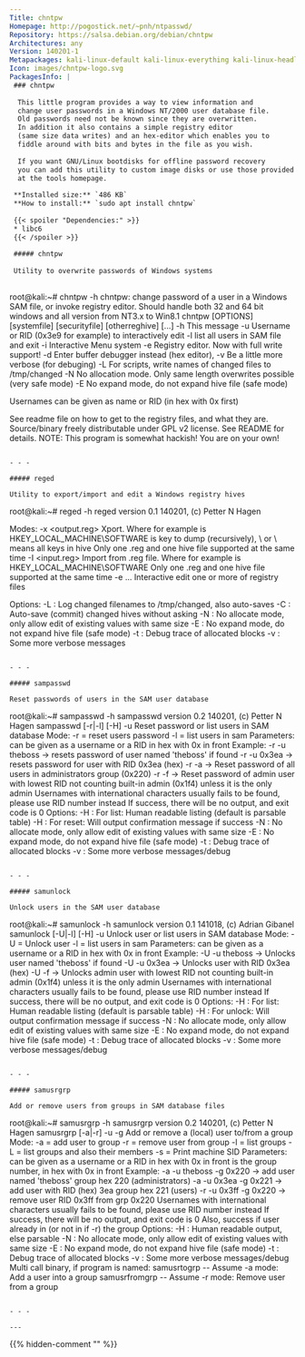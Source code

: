 ```yaml
---
Title: chntpw
Homepage: http://pogostick.net/~pnh/ntpasswd/
Repository: https://salsa.debian.org/debian/chntpw
Architectures: any
Version: 140201-1
Metapackages: kali-linux-default kali-linux-everything kali-linux-headless kali-linux-large kali-tools-passwords 
Icon: images/chntpw-logo.svg
PackagesInfo: |
 ### chntpw
 
  This little program provides a way to view information and
  change user passwords in a Windows NT/2000 user database file.
  Old passwords need not be known since they are overwritten.
  In addition it also contains a simple registry editor
  (same size data writes) and an hex-editor which enables you to
  fiddle around with bits and bytes in the file as you wish.
   
  If you want GNU/Linux bootdisks for offline password recovery
  you can add this utility to custom image disks or use those provided
  at the tools homepage.
 
 **Installed size:** `486 KB`  
 **How to install:** `sudo apt install chntpw`  
 
 {{< spoiler "Dependencies:" >}}
 * libc6 
 {{< /spoiler >}}
 
 ##### chntpw
 
 Utility to overwrite passwords of Windows systems
 
 ```
 root@kali:~# chntpw -h
 chntpw: change password of a user in a Windows SAM file,
 or invoke registry editor. Should handle both 32 and 64 bit windows and
 all version from NT3.x to Win8.1
 chntpw [OPTIONS] <samfile> [systemfile] [securityfile] [otherreghive] [...]
  -h          This message
  -u <user>   Username or RID (0x3e9 for example) to interactively edit
  -l          list all users in SAM file and exit
  -i          Interactive Menu system
  -e          Registry editor. Now with full write support!
  -d          Enter buffer debugger instead (hex editor), 
  -v          Be a little more verbose (for debuging)
  -L          For scripts, write names of changed files to /tmp/changed
  -N          No allocation mode. Only same length overwrites possible (very safe mode)
  -E          No expand mode, do not expand hive file (safe mode)
 
 Usernames can be given as name or RID (in hex with 0x first)
 
 See readme file on how to get to the registry files, and what they are.
 Source/binary freely distributable under GPL v2 license. See README for details.
 NOTE: This program is somewhat hackish! You are on your own!
 ```
 
 - - -
 
 ##### reged
 
 Utility to export/import and edit a Windows registry hives
 
 ```
 root@kali:~# reged -h
 reged version 0.1 140201, (c) Petter N Hagen
 
 Modes:
 -x <registryhivefile> <prefixstring> <key> <output.reg>
    Xport. Where <prefixstring> for example is HKEY_LOCAL_MACHINE\SOFTWARE
    <key> is key to dump (recursively), \ or \\ means all keys in hive
    Only one .reg and one hive file supported at the same time
 -I <registryhivefile> <prefixstring> <input.reg>
    Import from .reg file. Where <prefixstring> for example is HKEY_LOCAL_MACHINE\SOFTWARE
    Only one .reg and one hive file supported at the same time
 -e <registryhive> ...
    Interactive edit one or more of registry files
 
 Options:
 -L : Log changed filenames to /tmp/changed, also auto-saves
 -C : Auto-save (commit) changed hives without asking
 -N : No allocate mode, only allow edit of existing values with same size
 -E : No expand mode, do not expand hive file (safe mode)
 -t : Debug trace of allocated blocks
 -v : Some more verbose messages
 ```
 
 - - -
 
 ##### sampasswd
 
 Reset passwords of users in the SAM user database
 
 ```
 root@kali:~# sampasswd -h
 sampasswd version 0.2 140201, (c) Petter N Hagen
 sampasswd  [-r|-l] [-H] -u <user> <samhive>
 Reset password or list users in SAM database
 Mode:
    -r = reset users password
    -l = list users in sam
 Parameters:
    <user> can be given as a username or a RID in hex with 0x in front
    Example:
    -r -u theboss -> resets password of user named 'theboss' if found
    -r -u 0x3ea -> resets password for user with RID 0x3ea (hex)
    -r -a -> Reset password of all users in administrators group (0x220)
    -r -f -> Reset password of admin user with lowest RID
             not counting built-in admin (0x1f4) unless it is the only admin
    Usernames with international characters usually fails to be found,
    please use RID number instead
    If success, there will be no output, and exit code is 0
 Options:
    -H : For list: Human readable listing (default is parsable table)
    -H : For reset: Will output confirmation message if success
    -N : No allocate mode, only allow edit of existing values with same size
    -E : No expand mode, do not expand hive file (safe mode)
    -t : Debug trace of allocated blocks
    -v : Some more verbose messages/debug
 ```
 
 - - -
 
 ##### samunlock
 
 Unlock users in the SAM user database
 
 ```
 root@kali:~# samunlock -h
 samunlock version 0.1 141018, (c) Adrian Gibanel
 samunlock  [-U|-l] [-H] -u <user> <samhive>
 Unlock user or list users in SAM database
 Mode:
    -U = Unlock user
    -l = list users in sam
 Parameters:
    <user> can be given as a username or a RID in hex with 0x in front
    Example:
    -U -u theboss -> Unlocks user named 'theboss' if found
    -U -u 0x3ea -> Unlocks user with RID 0x3ea (hex)
    -U -f -> Unlocks admin user with lowest RID
             not counting built-in admin (0x1f4) unless it is the only admin
    Usernames with international characters usually fails to be found,
    please use RID number instead
    If success, there will be no output, and exit code is 0
 Options:
    -H : For list: Human readable listing (default is parsable table)
    -H : For unlock: Will output confirmation message if success
    -N : No allocate mode, only allow edit of existing values with same size
    -E : No expand mode, do not expand hive file (safe mode)
    -t : Debug trace of allocated blocks
    -v : Some more verbose messages/debug
 ```
 
 - - -
 
 ##### samusrgrp
 
 Add or remove users from groups in SAM database files
 
 ```
 root@kali:~# samusrgrp -h
 samusrgrp version 0.2 140201, (c) Petter N Hagen
 samusrgrp  [-a|-r] -u <user> -g <groupid> <samhive>
 Add or remove a (local) user to/from a group
 Mode:   -a = add user to group
    -r = remove user from group
    -l = list groups
    -L = list groups and also their members
    -s = Print machine SID
 Parameters:
    <user> can be given as a username or a RID in hex with 0x in front
    <group> is the group number, in hex with 0x in front
    Example:
    -a -u theboss -g 0x220 -> add user named 'theboss' group hex 220 (administrators)
    -a -u 0x3ea -g 0x221 -> add user with RID (hex) 3ea group hex 221 (users)
    -r -u 0x3ff -g 0x220 -> remove user RID 0x3ff from grp 0x220
    Usernames with international characters usually fails to be found,
    please use RID number instead
    If success, there will be no output, and exit code is 0
    Also, success if user already in (or not in if -r) the group
 Options:
    -H : Human readable output, else parsable
    -N : No allocate mode, only allow edit of existing values with same size
    -E : No expand mode, do not expand hive file (safe mode)
    -t : Debug trace of allocated blocks
    -v : Some more verbose messages/debug
 Multi call binary, if program is named:
   samusrtogrp -- Assume -a mode: Add a user into a group
   samusrfromgrp -- Assume -r mode: Remove user from a group
 ```
 
 - - -
 
---
```

{{% hidden-comment "<!--Do not edit anything above this line-->" %}}
